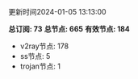 更新时间2024-01-05 13:13:00

**总订阅: 73**
**总节点: 665**
**有效节点: 184**
- v2ray节点: 178
- ss节点: 5
- trojan节点: 1
